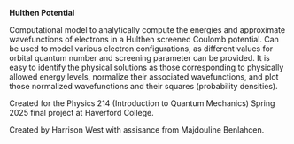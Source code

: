 **Hulthen Potential**

Computational model to analytically compute the energies and approximate wavefunctions of electrons in a Hulthen screened Coulomb potential. Can be used to model various electron configurations, as different values for orbital quantum number and screening parameter can be provided. It is easy to identify the physical solutions as those corresponding to physically allowed energy levels, normalize their associated wavefunctions, and plot those normalized wavefunctions and their squares (probability densities).

Created for the Physics 214 (Introduction to Quantum Mechanics) Spring 2025 final project at Haverford College.

Created by Harrison West with assisance from Majdouline Benlahcen.
